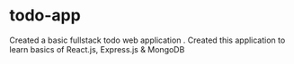 # todo-app
Created a basic fullstack todo web application . Created this application to learn basics of React.js, Express.js &amp; MongoDB
